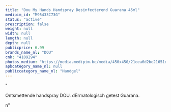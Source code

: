 ```yaml
---
title: "Dou My Hands Handspray Desinfecterend Guarana 45ml"
medipim_id: "M95433C73G"
status: "active"
prescription: false
weight: null
width: null
length: null
depth: null
publicprice: 6.99
brands_name_nl: "DOU"
cnk: "4109294"
photos_medium: "https://media.medipim.be/media/450x450/21cea6d2be21651db8610031b20c74b3.jpg"
apbcategory_name_nl: null
publiccategory_name_nl: "Handgel"
---
```

"<p>Ontsmettende handspray DOU. dErmatologisch getest Guarana.</p>n"

